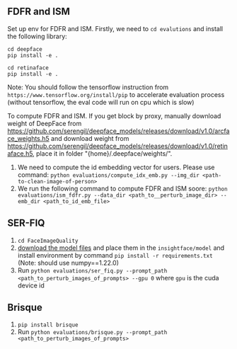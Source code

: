 

## FDFR and ISM
Set up env for FDFR and ISM. Firstly, we need to `cd evalutions` and install the following library:

```
cd deepface
pip install -e .

cd retinaface
pip install -e .
```

Note: You should follow the tensorflow instruction from `https://www.tensorflow.org/install/pip` to accelerate evaluation process (without tensorflow, the eval code will run on cpu which is slow)

To compute FDFR and ISM. If you get block by proxy, manually download weight of DeepFace from https://github.com/serengil/deepface_models/releases/download/v1.0/arcface_weights.h5 and download weight from https://github.com/serengil/deepface_models/releases/download/v1.0/retinaface.h5, place it in folder "{home}/.deepface/weights/".
1. We need to compute the id embedding vector for users. Please use command: `python evaluations/compute_idx_emb.py --img_dir <path-to-clean-image-of-person>`
2. We run the following command to compute FDFR and ISM soore: `python evaluations/ism_fdfr.py --data_dir <path_to__perturb_image_dir> --emb_dir <path_to_id_emb_file>`


## SER-FIQ 

1. `cd FaceImageQuality`
2. [download the model files](https://drive.google.com/file/d/17fEWczMzTUDzRTv9qN3hFwVbkqRD7HE7/view?usp=sharing) and place them in the `insightface/model` and install environment by command `pip install -r requirements.txt` (Note: should use numpy==1.22.0)
3. Run `python evaluations/ser_fiq.py --prompt_path <path_to_perturb_images_of_prompts> --gpu 0` where `gpu` is the cuda device id


## Brisque

1. `pip install brisque`
2. Run `python evaluations/brisque.py --prompt_path <path_to_perturb_images_of_prompts>`

